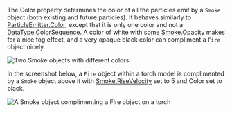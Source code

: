 The Color property determines the color of all the particles emit by a `Smoke` object (both existing and future particles). It behaves similarly to [ParticleEmitter.Color](https://developer.roblox.com/api-reference/property/ParticleEmitter/Color), except that it is only one color and not a [DataType.ColorSequence](https://developer.roblox.com/search#stq=ColorSequence). A color of white with some [Smoke.Opacity](https://developer.roblox.com/api-reference/property/Smoke/Opacity) makes for a nice fog effect, and a very opaque black color can compliment a `Fire` object nicely.

![Two Smoke objects with different colors][1]

In the screenshot below, a `Fire` object within a torch model is complimented by a `Smoke` object above it with [Smoke.RiseVelocity](https://developer.roblox.com/api-reference/property/Smoke/RiseVelocity) set to 5 and Color set to black.

![A Smoke object complimenting a Fire object on a torch][2]

[1]: https://developer.roblox.com/assets/blt6952d1f0943c1f61/Smoke_Color.png

[2]: https://developer.roblox.com/assets/blt02d5fee090b5bc62/Smoke_Fire.png